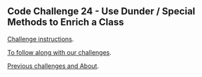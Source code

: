 ## Code Challenge 24 - Use Dunder / Special Methods to Enrich a Class

[Challenge instructions](http://pybit.es/codechallenge24.html).

[To follow along with our challenges](https://github.com/pybites/challenges/blob/master/INSTALL.md).

[Previous challenges and About](http://pybit.es/pages/challenges.html).
